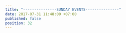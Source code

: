 ```yaml
---
title: "---------------SUNDAY EVENTS---------------"
date: 2017-07-31 11:48:00 +07:00
published: false
position: 32
---
```


